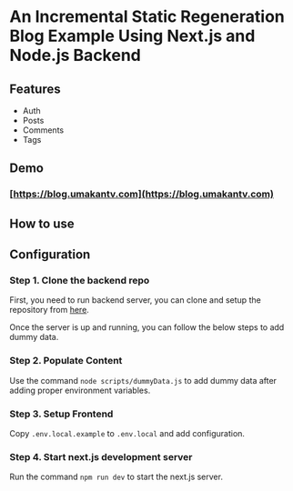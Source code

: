 # An Incremental Static Regeneration Blog Example Using Next.js and Node.js Backend

## Features
* Auth
* Posts
* Comments
* Tags

## Demo

### [https://blog.umakantv.com](https://blog.umakantv.com)

## How to use

## Configuration

### Step 1. Clone the backend repo

First, you need to run backend server, you can clone and setup the repository from [here](https://github.com/umakantv/blog-server).

Once the server is up and running, you can follow the below steps to add dummy data.

### Step 2. Populate Content

Use the command `node scripts/dummyData.js` to add dummy data after adding proper environment variables.

### Step 3. Setup Frontend

Copy `.env.local.example` to `.env.local` and add configuration.

### Step 4. Start next.js development server

Run the command `npm run dev` to start the next.js server.